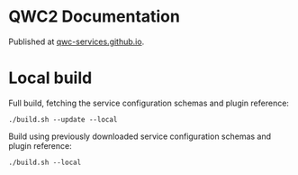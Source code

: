 QWC2 Documentation
==================

Published at [qwc-services.github.io](https://qwc-services.github.io).

Local build
===========

Full build, fetching the service configuration schemas and plugin reference:

    ./build.sh --update --local

Build using previously downloaded service configuration schemas and plugin reference:

    ./build.sh --local
